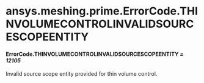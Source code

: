 <a id="ansys-meshing-prime-errorcode-thinvolumecontrolinvalidsourcescopeentity"></a>

# ansys.meshing.prime.ErrorCode.THINVOLUMECONTROLINVALIDSOURCESCOPEENTITY

<a id="ansys.meshing.prime.ErrorCode.THINVOLUMECONTROLINVALIDSOURCESCOPEENTITY"></a>

#### ErrorCode.THINVOLUMECONTROLINVALIDSOURCESCOPEENTITY *= 12105*

Invalid source scope entity provided for thin volume control.

<!-- !! processed by numpydoc !! -->
